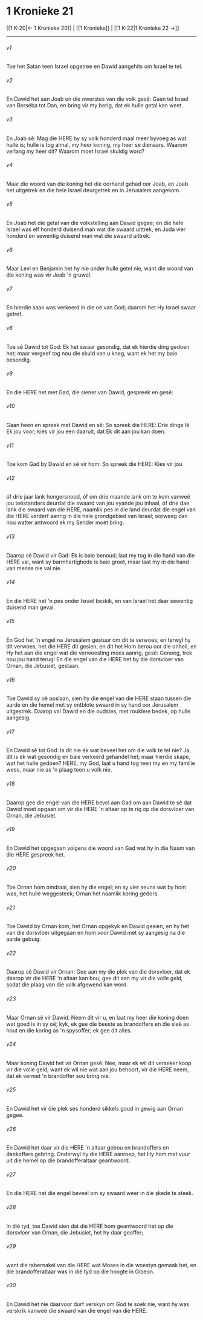 # 1 Kronieke 21

[[1 K-20|← 1 Kronieke 20]] | [[1 Kronieke]] | [[1 K-22|1 Kronieke 22 →]]
***

###### v1
Toe het Satan teen Israel opgetree en Dawid aangehits om Israel te tel. 
###### v2
En Dawid het aan Joab en die owerstes van die volk gesê: Gaan tel Israel van Berséba tot Dan, en bring vir my berig, dat ek hulle getal kan weet. 
###### v3
En Joab sê: Mag die HERE by sy volk honderd maal meer byvoeg as wat hulle is; hulle is tog almal, my heer koning, my heer se dienaars. Waarom verlang my heer dit? Waarom moet Israel skuldig word? 
###### v4
Maar die woord van die koning het die oorhand gehad oor Joab, en Joab het uitgetrek en die hele Israel deurgetrek en in Jerusalem aangekom. 
###### v5
En Joab het die getal van die volkstelling aan Dawid gegee; en die hele Israel was elf honderd duisend man wat die swaard uittrek, en Juda vier honderd en sewentig duisend man wat die swaard uittrek. 
###### v6
Maar Levi en Benjamin het hy nie onder hulle getel nie, want die woord van die koning was vir Joab 'n gruwel. 
###### v7
En hierdie saak was verkeerd in die oë van God; daarom het Hy Israel swaar getref. 
###### v8
Toe sê Dawid tot God: Ek het swaar gesondig, dat ek hierdie ding gedoen het; maar vergeef tog nou die skuld van u kneg, want ek het my baie besondig. 
###### v9
En die HERE het met Gad, die siener van Dawid, gespreek en gesê: 
###### v10
Gaan heen en spreek met Dawid en sê: So spreek die HERE: Drie dinge lê Ek jou voor; kies vir jou een daaruit, dat Ek dit aan jou kan doen. 
###### v11
Toe kom Gad by Dawid en sê vir hom: So spreek die HERE: Kies vir jou 
###### v12
óf drie jaar lank hongersnood, óf om drie maande lank om te kom vanweë jou teëstanders deurdat die swaard van jou vyande jou inhaal, óf drie dae lank die swaard van die HERE, naamlik pes in die land deurdat die engel van die HERE verderf aanrig in die hele grondgebied van Israel; oorweeg dan nou watter antwoord ek my Sender moet bring. 
###### v13
Daarop sê Dawid vir Gad: Ek is baie benoud; laat my tog in die hand van die HERE val, want sy barmhartighede is baie groot, maar laat my in die hand van mense nie val nie. 
###### v14
En die HERE het 'n pes onder Israel beskik, en van Israel het daar sewentig duisend man geval. 
###### v15
En God het 'n engel na Jerusalem gestuur om dit te verwoes; en terwyl hy dit verwoes, het die HERE dit gesien, en dit het Hom berou oor die onheil, en Hy het aan die engel wat die verwoesting moes aanrig, gesê: Genoeg, trek nou jou hand terug! En die engel van die HERE het by die dorsvloer van Ornan, die Jebusiet, gestaan. 
###### v16
Toe Dawid sy oë opslaan, sien hy die engel van die HERE staan tussen die aarde en die hemel met sy ontblote swaard in sy hand oor Jerusalem uitgestrek. Daarop val Dawid en die oudstes, met rouklere bedek, op hulle aangesig. 
###### v17
En Dawid sê tot God: Is dit nie ék wat beveel het om die volk te tel nie? Ja, dit is ek wat gesondig en baie verkeerd gehandel het; maar hierdie skape, wat het hulle gedoen? HERE, my God, laat u hand tog teen my en my familie wees, maar nie as 'n plaag teen u volk nie. 
###### v18
Daarop gee die engel van die HERE bevel aan Gad om aan Dawid te sê dat Dawid moet opgaan om vir die HERE 'n altaar op te rig op die dorsvloer van Ornan, die Jebusiet. 
###### v19
En Dawid het opgegaan volgens die woord van Gad wat hy in die Naam van die HERE gespreek het. 
###### v20
Toe Ornan hom omdraai, sien hy die engel; en sy vier seuns wat by hom was, het hulle weggesteek; Ornan het naamlik koring gedors. 
###### v21
Toe Dawid by Ornan kom, het Ornan opgekyk en Dawid gesien, en hy het van die dorsvloer uitgegaan en hom voor Dawid met sy aangesig na die aarde gebuig. 
###### v22
Daarop sê Dawid vir Ornan: Gee aan my die plek van die dorsvloer, dat ek daarop vir die HERE 'n altaar kan bou; gee dit aan my vir die volle geld, sodat die plaag van die volk afgewend kan word. 
###### v23
Maar Ornan sê vir Dawid: Neem dit vir u, en laat my heer die koning doen wat goed is in sy oë; kyk, ek gee die beeste as brandoffers en die sleë as hout en die koring as 'n spysoffer; ek gee dit alles. 
###### v24
Maar koning Dawid het vir Ornan gesê: Nee, maar ek wil dit verseker koop vir die volle geld; want ek wil nie wat aan jou behoort, vir die HERE neem, dat ek verniet 'n brandoffer sou bring nie. 
###### v25
En Dawid het vir die plek ses honderd sikkels goud in gewig aan Ornan gegee. 
###### v26
En Dawid het daar vir die HERE 'n altaar gebou en brandoffers en dankoffers gebring. Onderwyl hy die HERE aanroep, het Hy hom met vuur uit die hemel op die brandofferaltaar geantwoord. 
###### v27
En die HERE het die engel beveel om sy swaard weer in die skede te steek. 
###### v28
In dié tyd, toe Dawid sien dat die HERE hom geantwoord het op die dorsvloer van Ornan, die Jebusiet, het hy daar geoffer; 
###### v29
want die tabernakel van die HERE wat Moses in die woestyn gemaak het, en die brandofferaltaar was in dié tyd op die hoogte in Gíbeon. 
###### v30
En Dawid het nie daarvoor durf verskyn om God te soek nie, want hy was verskrik vanweë die swaard van die engel van die HERE. 
